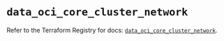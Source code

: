 # `data_oci_core_cluster_network`

Refer to the Terraform Registry for docs: [`data_oci_core_cluster_network`](https://registry.terraform.io/providers/hashicorp/oci/7.19.0/docs/data-sources/core_cluster_network).
